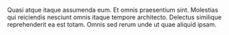 Quasi atque itaque assumenda eum. Et omnis praesentium sint. Molestias qui reiciendis nesciunt omnis itaque tempore architecto. Delectus similique reprehenderit ea est totam. Omnis sed rerum unde ut quae aliquid ipsam.